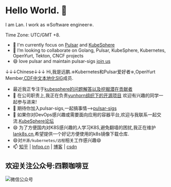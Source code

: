 # Hello World. 👋

I am Lan. I work as ⎈Software engineer⎈.

Time Zone: UTC/GMT +8.

- 🌱 I'm currently focus on [Pulsar](https://github.com/apache/pulsar) and [KubeSphere](https://github.com/kubesphere/kubesphere)  
- 👯 I’m looking to collaborate on Golang, Pulsar, KubeSphere, Kubernetes, OpenYurt, Tekton, CNCF projects
- 😄 love pulsar and maintain pulsar-sigs [join us](https://github.com/pulsar-sigs)


↓↓↓Chinese↓↓↓
Hi,我是远鹏.⎈Kubernetes和Pulsar爱好者⎈,OpenYurt Member,[CDF中文本地化SIG](https://github.com/cdfoundation/sig-chinese-localization)成员. 
- 最近我正专注于[kubesphere的问题解答以及挖掘潜在贡献者](https://kubesphere.com.cn/forum/)
- 🔭 在公司职责上,我正在负责[yunhorn组织下的开源项目](https://github.com/yunhorn) 
 欢迎有兴趣的同学一起参与进来!  
- 🌱 期待你加入pulsar-sigs,一起搞事情-->[pulsar-sigs](https://github.com/pulsar-sigs)
- 👯 如果你对DevOps感兴趣或需要面向应用的容器平台,欢迎与我联系一起交流.[KubeSphere论坛](https://kubesphere.com.cn)
- 😄 为了方便国内对K8S感兴趣的人学习K8S,避免翻墙的困扰,我正在维护[lank8s.cn](https://github.com/lank8scn),希望提供一个好记方便使用的k8s镜像下载仓库.
- 😄对`开源/kubernetes/远程`相关工作感兴趣😄
- 📫 [知乎](https://www.zhihu.com/people/liangyuanpeng) | [Infoq.cn](https://www.infoq.cn/u/liangyuanpeng/publish) | [博客](https://liangyuanpeng.com/) | [csdn](https://blog.csdn.net/lypgcs)   

## 欢迎关注公众号:四颗咖啡豆  
![微信公众号](http://free.lank8s.cn/staticfile/qcode1208.jpg)
<!-- ![https://res.cloudinary.com/lyp/image/upload/v1612688380/wechat/qcode1208.jpg](https://res.cloudinary.com/lyp/image/upload/v1612688380/wechat/qcode1208.jpg)
-->

<!--
**liangyuanpeng/liangyuanpeng** is a ✨ _special_ ✨ repository because its `README.md` (this file) appears on your GitHub profile.



Here are some ideas to get you started:

- 🔭 I’m currently working on ...
- 🌱 I’m currently learning ...
- 👯 I’m looking to collaborate on ...
- 🤔 I’m looking for help with ...
- 💬 Ask me about ...
- 📫 How to reach me: ...
- 😄 Pronouns: ...
- ⚡ Fun fact: ...
-->
